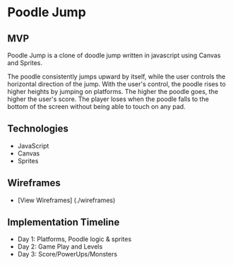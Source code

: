 # Poodle Jump

## MVP
Poodle Jump is a clone of doodle jump written in javascript using Canvas and Sprites.

The poodle consistently jumps upward by itself, while the user controls the horizontal direction of the jump. With the user's control, the poodle rises to higher heights by jumping on platforms. The higher the poodle goes, the higher the user's score. The player loses when the poodle falls to the bottom of the screen without being able to touch on any pad.

## Technologies
* JavaScript
* Canvas
* Sprites

## Wireframes
* [View Wireframes] (./wireframes)

## Implementation Timeline
* Day 1: Platforms, Poodle logic & sprites
* Day 2: Game Play and Levels
* Day 3: Score/PowerUps/Monsters
